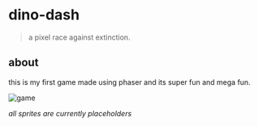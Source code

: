 # dino-dash
> a pixel race against extinction.

## about
this is my first game made using phaser and its super fun and mega fun.

![game](https://i.imgur.com/MOLTnHp.gifv)

*all sprites are currently placeholders*

